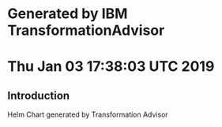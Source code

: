 # Generated by IBM TransformationAdvisor
# Thu Jan 03 17:38:03 UTC 2019
## Introduction

Helm Chart generated by Transformation Advisor
